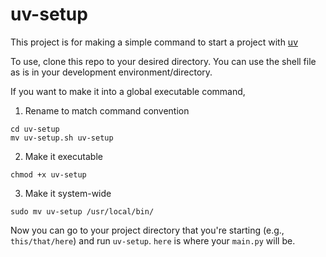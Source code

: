 # uv-setup

This project is for making a simple command to start a project with [uv](https://docs.astral.sh/uv/)

To use, clone this repo to your desired directory.
You can use the shell file as is in your development environment/directory.

If you want to make it into a global executable command,

1. Rename to match command convention
```
cd uv-setup
mv uv-setup.sh uv-setup
```

2. Make it executable
```
chmod +x uv-setup
```

3. Make it system-wide
```
sudo mv uv-setup /usr/local/bin/
```

Now you can go to your project directory that you're starting (e.g., `this/that/here`) and run `uv-setup`.
`here` is where your `main.py` will be.

